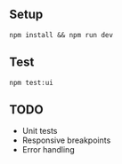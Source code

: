 ## Setup

`npm install && npm run dev`

## Test

`npm test:ui`

## TODO
- Unit tests
- Responsive breakpoints
- Error handling